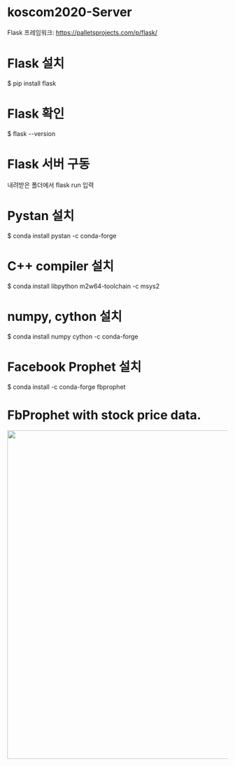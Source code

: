 # koscom2020-Server




Flask 프레임워크: https://palletsprojects.com/p/flask/


# Flask 설치
$ pip install flask

# Flask 확인
$ flask --version

# Flask 서버 구동
내려받은 폴더에서 flask run 입력


# Pystan 설치
$ conda install pystan -c conda-forge

# C++ compiler 설치
$ conda install libpython m2w64-toolchain -c msys2

# numpy, cython 설치
$ conda install numpy cython -c conda-forge

# Facebook Prophet 설치
$ conda install -c conda-forge fbprophet

# FbProphet with stock price data.
<div>
<img width = "750" src = "https://user-images.githubusercontent.com/60382360/73626899-ed130080-468d-11ea-992d-48fa46b428ba.PNG">
</div>
